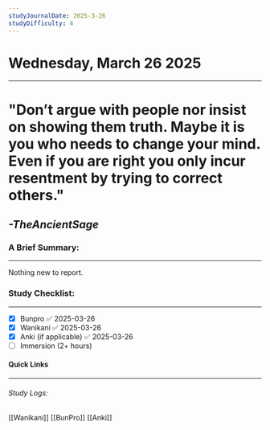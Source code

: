 ```yaml
---
studyJournalDate: 2025-3-26
studyDifficulty: 4
---
```


# Wednesday, March 26 2025
---
# "Don’t argue with people nor insist on showing them truth. Maybe it is you who needs to change your mind. Even if you are right you only incur resentment by trying to correct others."

## *-TheAncientSage*


### A Brief Summary:
---
Nothing new to report.

### Study Checklist:
---
- [x] Bunpro ✅ 2025-03-26
- [x] Wanikani ✅ 2025-03-26
- [x] Anki (if applicable) ✅ 2025-03-26
- [ ] Immersion (2+ hours)

#### Quick Links
---
###### Study Logs:
[[Wanikani]]
[[BunPro]]
[[Anki]]